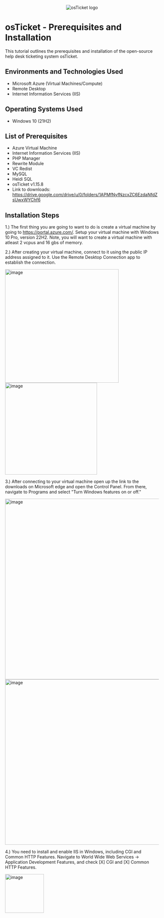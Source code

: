 <p align="center">
<img src="https://i.imgur.com/Clzj7Xs.png" alt="osTicket logo"/>
</p>

<h1>osTicket - Prerequisites and Installation</h1>
This tutorial outlines the prerequisites and installation of the open-source help desk ticketing system osTicket.<br />



<h2>Environments and Technologies Used</h2>

- Microsoft Azure (Virtual Machines/Compute)
- Remote Desktop
- Internet Information Services (IIS)

<h2>Operating Systems Used </h2>

- Windows 10</b> (21H2)

<h2>List of Prerequisites</h2>

- Azure Virtual Machine
- Internet Information Services (IIS)
- PHP Manager
- Rewrite Module
- VC Redist
- MySQL
- Heidi SQL
- osTicket v1.15.8
- Link to downloads: https://drive.google.com/drive/u/0/folders/1APMfNyfNzcxZC6EzdaNfdZsUwxWYChf6


<h2>Installation Steps</h2>


1.) The first thing you are going to want to do is create a virtual machine by going to https://portal.azure.com/. Setup your virtual machine with Windows 10 Pro, version 22H2. Note, you will want to create a virtual machine with atleast 2 vcpus and 16 gbs of memory.

2.) After creating your virtual machine, connect to it using the public IP address assigned to it. Use the Remote Desktop Connection app to establish the connection.

<img width="372" alt="image" src="https://github.com/JacobKnittle/osticket-prerequisites/assets/124555008/4962df1a-e2e2-41fd-8547-9310a1e31721">
<br/>

<img width="301" alt="image" src="https://github.com/JacobKnittle/osticket-prerequisites/assets/124555008/6e99fd57-046b-4083-b9f3-1092f399084e">

3.) After connecting to your virtual machine open up the link to the downloads on Microsoft edge and open the Control Panel. From there, navigate to Programs and select "Turn Windows features on or off."

<img width="592" alt="image" src="https://github.com/JacobKnittle/osticket-prerequisites/assets/124555008/b3993f00-453c-4769-a55e-f18b2539c45b">

<img width="542" alt="image" src="https://github.com/JacobKnittle/osticket-prerequisites/assets/124555008/0af696de-8614-42e4-bb7d-0ed675a17ece">

4.) You need to install and enable IIS in Windows, including CGI and Common HTTP Features.
Navigate to World Wide Web Services -> Application Development Features, and check [X] CGI and [X] Common HTTP Features.

<img width="127" alt="image" src="https://github.com/JacobKnittle/osticket-prerequisites/assets/124555008/b87077fc-492c-4ce3-982b-efad8876e9e6">



